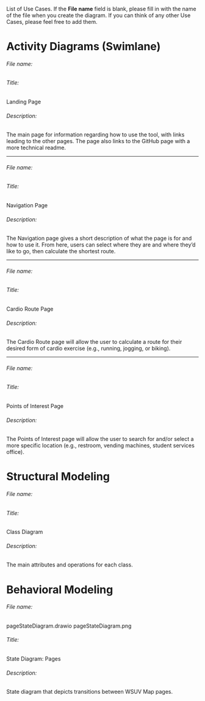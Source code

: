 List of Use Cases. If the **File name** field is blank, please fill in with the name of the file when you create the diagram. If you can think of any other Use Cases, please feel free to add them.

# Activity Diagrams (Swimlane)

###### File name:



###### Title:

Landing Page

###### Description:

The main page for information regarding how to use the tool, with links leading to the other pages. The page also links to the GitHub page with a more technical readme.

------

###### File name:



###### Title:

Navigation Page

###### Description:

The Navigation page gives a short description of what the page is for and how to use it. From here, users can select where they are and where they’d like to go, then calculate the shortest route.

------

###### File name:



###### Title:

Cardio Route Page

###### Description:

The Cardio Route page will allow the user to calculate a route for their desired form of cardio exercise (e.g., running, jogging, or biking).

------

###### File name:



###### Title:

Points of Interest Page

###### Description:

The Points of Interest page will allow the user to search for and/or select a more specific location (e.g., restroom, vending machines, student services office).

# Structural Modeling

###### File name:



###### Title:

Class Diagram

###### Description:

The main attributes and operations for each class.

# Behavioral Modeling

###### File name:

pageStateDiagram.drawio
pageStateDiagram.png

###### Title:

State Diagram: Pages

###### Description:

State diagram that depicts transitions between WSUV Map pages.